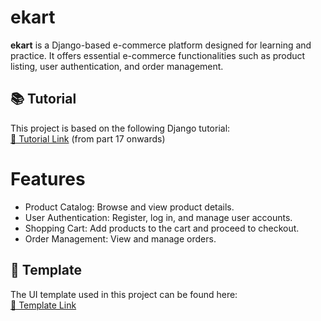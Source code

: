 # ekart

**ekart** is a Django-based e-commerce platform designed for learning and practice. It offers essential e-commerce functionalities such as product listing, user authentication, and order management.

## 📚 Tutorial

This project is based on the following Django tutorial:  
[🔗 Tutorial Link](https://www.youtube.com/playlist?list=PLKXP2CFlqqWwtlkg7BkJF-EtMbM9pGvfJ) (from part 17 onwards)

# Features
<ul>
<li>Product Catalog: Browse and view product details.</li>

<li>User Authentication: Register, log in, and manage user accounts.</li>

<li>Shopping Cart: Add products to the cart and proceed to checkout.</li>

<li>Order Management: View and manage orders.</li>
</ul>

## 🎨 Template

The UI template used in this project can be found here:  
[🔗 Template Link](https://github.com/SamwitAdhikary/Ecommerce)
